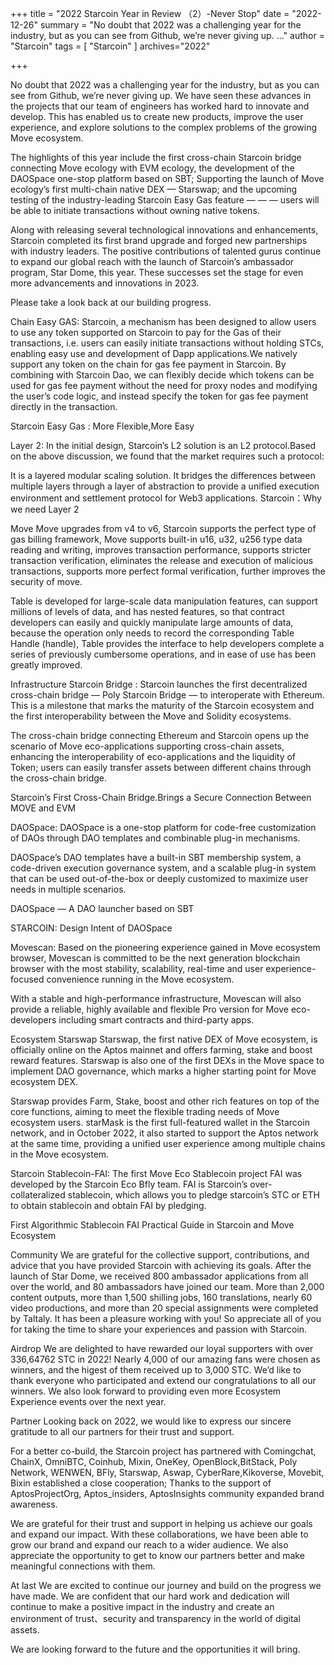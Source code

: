+++
title = "2022 Starcoin Year in Review （2）-Never Stop"
date = "2022-12-26"
summary = "No doubt that 2022 was a challenging year for the industry, but as you can see from Github, we’re never giving up. ..."
author = "Starcoin"
tags = [
    "Starcoin"
]
archives="2022"

+++


No doubt that 2022 was a challenging year for the industry, but as you can see from Github, we’re never giving up. We have seen these advances in the projects that our team of engineers has worked hard to innovate and develop. This has enabled us to create new products, improve the user experience, and explore solutions to the complex problems of the growing Move ecosystem.

The highlights of this year include the first cross-chain Starcoin bridge connecting Move ecology with EVM ecology, the development of the DAOSpace one-stop platform based on SBT; Supporting the launch of Move ecology’s first multi-chain native DEX — Starswap; and the upcoming testing of the industry-leading Starcoin Easy Gas feature — — — users will be able to initiate transactions without owning native tokens.

Along with releasing several technological innovations and enhancements, Starcoin completed its first brand upgrade and forged new partnerships with industry leaders. The positive contributions of talented gurus continue to expand our global reach with the launch of Starcoin’s ambassador program, Star Dome, this year. These successes set the stage for even more advancements and innovations in 2023.

Please take a look back at our building progress.

Chain
Easy GAS:
Starcoin, a mechanism has been designed to allow users to use any token supported on Starcoin to pay for the Gas of their transactions, i.e. users can easily initiate transactions without holding STCs, enabling easy use and development of Dapp applications.We natively support any token on the chain for gas fee payment in Starcoin. By combining with Starcoin Dao, we can flexibly decide which tokens can be used for gas fee payment without the need for proxy nodes and modifying the user’s code logic, and instead specify the token for gas fee payment directly in the transaction.

Starcoin Easy Gas : More Flexible,More Easy

Layer 2:
In the initial design, Starcoin’s L2 solution is an L2 protocol.Based on the above discussion, we found that the market requires such a protocol:

It is a layered modular scaling solution.
It bridges the differences between multiple layers through a layer of abstraction to provide a unified execution environment and settlement protocol for Web3 applications.
Starcoin：Why we need Layer 2

Move
Move upgrades from v4 to v6, Starcoin supports the perfect type of gas billing framework, Move supports built-in u16, u32, u256 type data reading and writing, improves transaction performance, supports stricter transaction verification, eliminates the release and execution of malicious transactions, supports more perfect formal verification, further improves the security of move.

Table is developed for large-scale data manipulation features, can support millions of levels of data, and has nested features, so that contract developers can easily and quickly manipulate large amounts of data, because the operation only needs to record the corresponding Table Handle (handle), Table provides the interface to help developers complete a series of previously cumbersome operations, and in ease of use has been greatly improved.

Infrastructure
Starcoin Bridge :
Starcoin launches the first decentralized cross-chain bridge — Poly Starcoin Bridge — to interoperate with Ethereum. This is a milestone that marks the maturity of the Starcoin ecosystem and the first interoperability between the Move and Solidity ecosystems.

The cross-chain bridge connecting Ethereum and Starcoin opens up the scenario of Move eco-applications supporting cross-chain assets, enhancing the interoperability of eco-applications and the liquidity of Token; users can easily transfer assets between different chains through the cross-chain bridge.

Starcoin’s First Cross-Chain Bridge.Brings a Secure Connection Between MOVE and EVM

DAOSpace:
DAOSpace is a one-stop platform for code-free customization of DAOs through DAO templates and combinable plug-in mechanisms.

DAOSpace’s DAO templates have a built-in SBT membership system, a code-driven execution governance system, and a scalable plug-in system that can be used out-of-the-box or deeply customized to maximize user needs in multiple scenarios.

DAOSpace — A DAO launcher based on SBT

STARCOIN: Design Intent of DAOSpace

Movescan:
Based on the pioneering experience gained in Move ecosystem browser, Movescan is committed to be the next generation blockchain browser with the most stability, scalability, real-time and user experience-focused convenience running in the Move ecosystem.

With a stable and high-performance infrastructure, Movescan will also provide a reliable, highly available and flexible Pro version for Move eco-developers including smart contracts and third-party apps.

Ecosystem
Starswap
Starswap, the first native DEX of Move ecosystem, is officially online on the Aptos mainnet and offers farming, stake and boost reward features. Starswap is also one of the first DEXs in the Move space to implement DAO governance, which marks a higher starting point for Move ecosystem DEX.

Starswap provides Farm, Stake, boost and other rich features on top of the core functions, aiming to meet the flexible trading needs of Move ecosystem users. starMask is the first full-featured wallet in the Starcoin network, and in October 2022, it also started to support the Aptos network at the same time, providing a unified user experience among multiple chains in the Move ecosystem.

Starcoin Stablecoin-FAI:
The first Move Eco Stablecoin project FAI was developed by the Starcoin Eco Bfly team. FAI is Starcoin’s over-collateralized stablecoin, which allows you to pledge starcoin’s STC or ETH to obtain stablecoin and obtain FAI by pledging.

First Algorithmic Stablecoin FAI Practical Guide in Starcoin and Move Ecosystem

Community
We are grateful for the collective support, contributions, and advice that you have provided Starcoin with achieving its goals. After the launch of Star Dome, we received 800 ambassador applications from all over the world, and 80 ambassadors have joined our team. More than 2,000 content outputs, more than 1,500 shilling jobs, 160 translations, nearly 60 video productions, and more than 20 special assignments were completed by Taltaly. It has been a pleasure working with you! So appreciate all of you for taking the time to share your experiences and passion with Starcoin.

Airdrop
We are delighted to have rewarded our loyal supporters with over 336,64762 STC in 2022! Nearly 4,000 of our amazing fans were chosen as winners, and the higest of them received up to 3,000 STC. We’d like to thank everyone who participated and extend our congratulations to all our winners. We also look forward to providing even more Ecosystem Experience events over the next year.

Partner
Looking back on 2022, we would like to express our sincere gratitude to all our partners for their trust and support.

For a better co-build, the Starcoin project has partnered with Comingchat, ChainX, OmniBTC, Coinhub, Mixin, OneKey, OpenBlock,BitStack, Poly Network, WENWEN, BFly, Starswap, Aswap, CyberRare,Kikoverse, Movebit, Bixin established a close cooperation; Thanks to the support of AptosProjectOrg, Aptos_insiders, AptosInsights community expanded brand awareness.

We are grateful for their trust and support in helping us achieve our goals and expand our impact. With these collaborations, we have been able to grow our brand and expand our reach to a wider audience. We also appreciate the opportunity to get to know our partners better and make meaningful connections with them.

At last
We are excited to continue our journey and build on the progress we have made. We are confident that our hard work and dedication will continue to make a positive impact in the industry and create an environment of trust、security and transparency in the world of digital assets.

We are looking forward to the future and the opportunities it will bring.